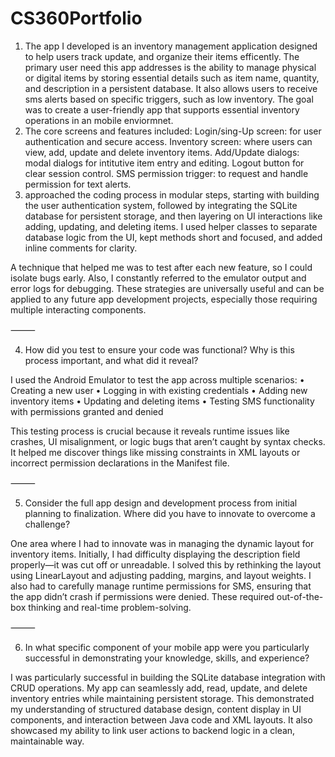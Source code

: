 # CS360Portfolio
1. The app I developed is an inventory management application designed to help users track update, and organize their items efficently. The primary user need this app addresses is the ability to manage physical or digital items by storing essential details such as item name, quantity, and description in a persistent database. It also allows users to receive sms alerts based on specific triggers, such as low inventory. The goal was to create a user-friendly app that supports essential inventory operations in an mobile enviormnet.
2. The core screens and features included: Login/sing-Up screen: for user authentication and secure access. Inventory screen: where users can view, add, update and delete inventory items. Add/Update dialogs: modal dialogs for intitutive item entry and editing. Logout button for clear session control. SMS permission trigger: to request and handle permission for text alerts.
3.  approached the coding process in modular steps, starting with building the user authentication system, followed by integrating the SQLite database for persistent storage, and then layering on UI interactions like adding, updating, and deleting items. I used helper classes to separate database logic from the UI, kept methods short and focused, and added inline comments for clarity.

A technique that helped me was to test after each new feature, so I could isolate bugs early. Also, I constantly referred to the emulator output and error logs for debugging. These strategies are universally useful and can be applied to any future app development projects, especially those requiring multiple interacting components.

⸻

4. How did you test to ensure your code was functional? Why is this process important, and what did it reveal?

I used the Android Emulator to test the app across multiple scenarios:
	•	Creating a new user
	•	Logging in with existing credentials
	•	Adding new inventory items
	•	Updating and deleting items
	•	Testing SMS functionality with permissions granted and denied

This testing process is crucial because it reveals runtime issues like crashes, UI misalignment, or logic bugs that aren’t caught by syntax checks. It helped me discover things like missing constraints in XML layouts or incorrect permission declarations in the Manifest file.

⸻

5. Consider the full app design and development process from initial planning to finalization. Where did you have to innovate to overcome a challenge?

One area where I had to innovate was in managing the dynamic layout for inventory items. Initially, I had difficulty displaying the description field properly—it was cut off or unreadable. I solved this by rethinking the layout using LinearLayout and adjusting padding, margins, and layout weights. I also had to carefully manage runtime permissions for SMS, ensuring that the app didn’t crash if permissions were denied. These required out-of-the-box thinking and real-time problem-solving.

⸻

6. In what specific component of your mobile app were you particularly successful in demonstrating your knowledge, skills, and experience?

I was particularly successful in building the SQLite database integration with CRUD operations. My app can seamlessly add, read, update, and delete inventory entries while maintaining persistent storage. This demonstrated my understanding of structured database design, content display in UI components, and interaction between Java code and XML layouts. It also showcased my ability to link user actions to backend logic in a clean, maintainable way.




